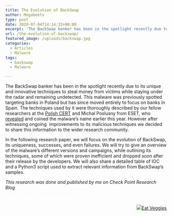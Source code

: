 ```yaml
---
title: The Evolution of BackSwap
author: Megabeets
type: post
date: 2020-07-04T14:14:33+00:00
excerpt: 'The BackSwap banker has been in the spotlight recently due to its unique and innovative techniques to steal money from victims while staying under the radar and remaining undetected. '
url: /the-evolution-of-backswap/
featured_image: /uploads/backswap.jpg
categories:
  - Articles
  - Malware
tags:
  - bavkswap
  - Malware

---
```

The BackSwap banker has been in the spotlight recently due to its unique and innovative techniques to steal money from victims while staying under the radar and remaining undetected. This malware was previously spotted targeting banks in Poland but has since moved entirely to focus on banks in Spain. The techniques used by it were thoroughly described by our fellow researchers at the [Polish CERT][1] and Michal Poslusny from ESET, who [revealed][2] and coined the malware’s name earlier this year. However after witnessing ongoing  improvements to its malicious techniques we decided to share this information to the wider research community.

In the following research paper, we will focus on the evolution of BackSwap, its uniqueness, successes, and even failures. We will try to give an overview of the malware’s different versions and campaigns, while outlining its techniques, some of which were proven inefficient and dropped soon after their release by the developers. We will also share a detailed table of IOC and a Python3 script used to extract relevant information from BackSwap’s samples.

_This research was done and published by me on Check Point Research Blog_

<div class="is-layout-flex wp-block-buttons">
  <div class="wp-block-button is-style-outline">
    <a class="wp-block-button__link has-text-color has-background has-light-green-cyan-background-color" href="https://research.checkpoint.com/2018/the-evolution-of-backswap/" style="color:#ffffff;border-radius:15px" target="_blank" rel="noreferrer noopener"><strong>Read on Check Point Research blog</strong></a>
  </div>
</div>

<div class="nf-post-footer">
  <p style="text-align: right">
    <a href="https://www.megabeets.net/about.html#vegan"><img src="../uploads/megabeets_inline_logo.png" />Eat Veggies</a>
  </p>
</div>

 [1]: https://www.cert.pl/en/news/single/backswap-malware-analysis/
 [2]: https://www.welivesecurity.com/2018/05/25/backswap-malware-empty-bank-accounts/
